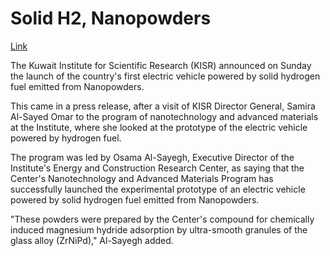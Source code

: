 # Solid H2, Nanopowders

[Link](https://fuelcellsworks.com/news/kuwaits-kisr-launches-first-electric-vehicle-powered-by-solid-hydrogen-fuel/)

The Kuwait Institute for Scientific Research (KISR) announced on
Sunday the launch of the country's first electric vehicle powered by
solid hydrogen fuel emitted from Nanopowders.

This came in a press release, after a visit of KISR Director General,
Samira Al-Sayed Omar to the program of nanotechnology and advanced
materials at the Institute, where she looked at the prototype of the
electric vehicle powered by hydrogen fuel.

The program was led by Osama Al-Sayegh, Executive Director of the
Institute's Energy and Construction Research Center, as saying that
the Center's Nanotechnology and Advanced Materials Program has
successfully launched the experimental prototype of an electric
vehicle powered by solid hydrogen fuel emitted from Nanopowders.

"These powders were prepared by the Center's compound for chemically
induced magnesium hydride adsorption by ultra-smooth granules of the
glass alloy (ZrNiPd)," Al-Sayegh added.

